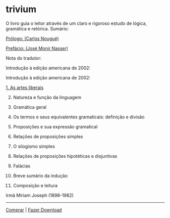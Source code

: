 
# trivium
O livro guia o leitor através de um claro e rigoroso estudo de lógica, gramática e retórica.
Sumário:

[Prólogo: (Carlos Nougué)](Trivium_md/001_prologo.md)


[Prefácio: (José Monir Nasser)](Trivium_md/002_Prefacio.md)


Nota do tradutor:

Introdução à edição americana de 2002:

Introdução à edição americana de 2002:

[1. As artes liberais](Trivium_md/010_as_artes_liberais.md)

2. Natureza e função da linguagem

3. Gramática geral

4. Os termos e seus equivalentes gramaticais: definição e divisão

5. Proposições e sua expressão gramatical

6. Relações de proposições simples

7. O silogismo simples

8. Relações de proposições hipotéticas e disjuntivas

9.  Falácias

10. Breve sumário da indução

11. Composição e leitura

Irmã Miriam Joseph (1898-1982)

---

[Comprar](https://www.amazon.com.br/Trivium-Miriam-Joseph/dp/8588062607) | [Fazer Download](http://libgen.rs/search.php?req=trivium&lg_topic=libgen&open=0&view=simple&res=25&phrase=1&column=def)


